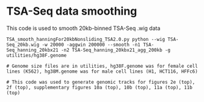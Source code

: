 # TSA-Seq data smoothing
This code is used to smooth 20kb-binned TSA-Seq .wig data 

```shell
TSA_smooth_hanningFor20kbNonsliding_TSA2.0.py python --wig TSA-Seq_20kb.wig -w 20000 -aggwin 200000 --smooth -n1 TSA-Seq_hanning_20kbx21 -n2 TSA-Seq_hanning_20kbx21_agg_200kb -g utilities/hg38F.genome

# Genome size files are in utilities, hg38F.genome was for female cell lines (K562), hg38M.genome was for male cell lines (H1, HCT116, HFFc6)

# This code was used to generate genomic tracks for figures 2e (top), 2f (top), supplementary figures 10a (top), 10b (top), 11a (top), 11b (top)
